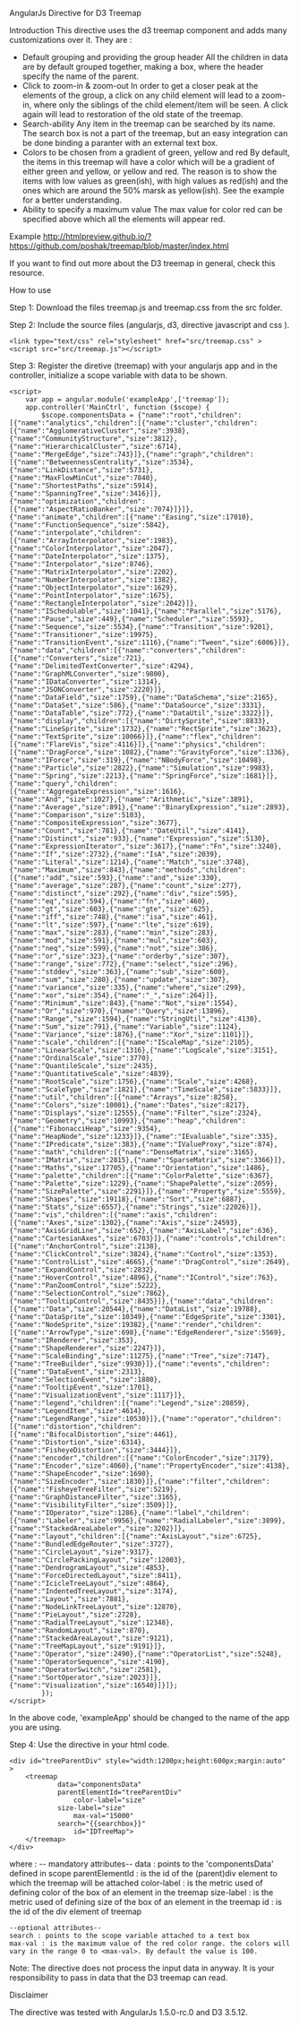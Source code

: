 
AngularJs Directive for D3 Treemap


Introduction
This directive uses the d3 treemap component and adds many customizations over it. They are :

- Default grouping and providing the group header 
	All the children in data are by default grouped together, making a box, where the header specify the name of the parent.
- Click to zoom-in & zoom-out
	In order to get a closer peak at the elements of the group, a click on any child element will lead to a zoom-in, where only the siblings of the child element/item will be seen. 
	A click again will lead to restoration of the old state of the treemap.
- Search-ability
	Any item in the treemap can be searched by its name. The search box is not a part of the treemap, but an easy integration can be done binding a paranter with an external text box.
- Colors to be chosen from a gradient of green, yellow and red
	By default, the items in this treemap will have a color which will be a gradient of either green and yellow, or yellow and red.
	The reason is to show the items with low values as green(ish), with high values as red(ish) and the ones which are around the 50% marsk as yellow(ish).
	See the example for a better understanding.
- Ability to specify a maximum value
	The max value for color red can be specified above which all the elements will appear red.
		

Example
http://htmlpreview.github.io/?https://github.com/poshak/treemap/blob/master/index.html

If you want to find out more about the D3 treemap in general, check this resource.

How to use

Step 1:
Download the files treemap.js and treemap.css from the src folder.

Step 2:
Include the source files (angularjs, d3, directive javascript and css ).

<script src="https://ajax.googleapis.com/ajax/libs/angularjs/1.5.0-rc.0/angular.min.js" charset="utf-8"></script
    <script src="https://cdnjs.cloudflare.com/ajax/libs/d3/3.5.12/d3.min.js" charset="utf-8"></script>
    <link type="text/css" rel="stylesheet" href="src/treemap.css" >
    <script src="src/treemap.js"></script>
    
Step 3:
Register the diretive (treemap) with your angularjs app and in the controller, initialize a scope variable with data to be shown.

    <script>
    	var app = angular.module('exampleApp',['treemap']);
    	app.controller('MainCtrl', function ($scope) {
    		$scope.componentsData = {"name":"root","children":[{"name":"analytics","children":[{"name":"cluster","children":[{"name":"AgglomerativeCluster","size":3938},{"name":"CommunityStructure","size":3812},{"name":"HierarchicalCluster","size":6714},{"name":"MergeEdge","size":743}]},{"name":"graph","children":[{"name":"BetweennessCentrality","size":3534},{"name":"LinkDistance","size":5731},{"name":"MaxFlowMinCut","size":7840},{"name":"ShortestPaths","size":5914},{"name":"SpanningTree","size":3416}]},{"name":"optimization","children":[{"name":"AspectRatioBanker","size":7074}]}]},{"name":"animate","children":[{"name":"Easing","size":17010},{"name":"FunctionSequence","size":5842},{"name":"interpolate","children":[{"name":"ArrayInterpolator","size":1983},{"name":"ColorInterpolator","size":2047},{"name":"DateInterpolator","size":1375},{"name":"Interpolator","size":8746},{"name":"MatrixInterpolator","size":2202},{"name":"NumberInterpolator","size":1382},{"name":"ObjectInterpolator","size":1629},{"name":"PointInterpolator","size":1675},{"name":"RectangleInterpolator","size":2042}]},{"name":"ISchedulable","size":1041},{"name":"Parallel","size":5176},{"name":"Pause","size":449},{"name":"Scheduler","size":5593},{"name":"Sequence","size":5534},{"name":"Transition","size":9201},{"name":"Transitioner","size":19975},{"name":"TransitionEvent","size":1116},{"name":"Tween","size":6006}]},{"name":"data","children":[{"name":"converters","children":[{"name":"Converters","size":721},{"name":"DelimitedTextConverter","size":4294},{"name":"GraphMLConverter","size":9800},{"name":"IDataConverter","size":1314},{"name":"JSONConverter","size":2220}]},{"name":"DataField","size":1759},{"name":"DataSchema","size":2165},{"name":"DataSet","size":586},{"name":"DataSource","size":3331},{"name":"DataTable","size":772},{"name":"DataUtil","size":3322}]},{"name":"display","children":[{"name":"DirtySprite","size":8833},{"name":"LineSprite","size":1732},{"name":"RectSprite","size":3623},{"name":"TextSprite","size":10066}]},{"name":"flex","children":[{"name":"FlareVis","size":4116}]},{"name":"physics","children":[{"name":"DragForce","size":1082},{"name":"GravityForce","size":1336},{"name":"IForce","size":319},{"name":"NBodyForce","size":10498},{"name":"Particle","size":2822},{"name":"Simulation","size":9983},{"name":"Spring","size":2213},{"name":"SpringForce","size":1681}]},{"name":"query","children":[{"name":"AggregateExpression","size":1616},{"name":"And","size":1027},{"name":"Arithmetic","size":3891},{"name":"Average","size":891},{"name":"BinaryExpression","size":2893},{"name":"Comparison","size":5103},{"name":"CompositeExpression","size":3677},{"name":"Count","size":781},{"name":"DateUtil","size":4141},{"name":"Distinct","size":933},{"name":"Expression","size":5130},{"name":"ExpressionIterator","size":3617},{"name":"Fn","size":3240},{"name":"If","size":2732},{"name":"IsA","size":2039},{"name":"Literal","size":1214},{"name":"Match","size":3748},{"name":"Maximum","size":843},{"name":"methods","children":[{"name":"add","size":593},{"name":"and","size":330},{"name":"average","size":287},{"name":"count","size":277},{"name":"distinct","size":292},{"name":"div","size":595},{"name":"eq","size":594},{"name":"fn","size":460},{"name":"gt","size":603},{"name":"gte","size":625},{"name":"iff","size":748},{"name":"isa","size":461},{"name":"lt","size":597},{"name":"lte","size":619},{"name":"max","size":283},{"name":"min","size":283},{"name":"mod","size":591},{"name":"mul","size":603},{"name":"neq","size":599},{"name":"not","size":386},{"name":"or","size":323},{"name":"orderby","size":307},{"name":"range","size":772},{"name":"select","size":296},{"name":"stddev","size":363},{"name":"sub","size":600},{"name":"sum","size":280},{"name":"update","size":307},{"name":"variance","size":335},{"name":"where","size":299},{"name":"xor","size":354},{"name":"_","size":264}]},{"name":"Minimum","size":843},{"name":"Not","size":1554},{"name":"Or","size":970},{"name":"Query","size":13896},{"name":"Range","size":1594},{"name":"StringUtil","size":4130},{"name":"Sum","size":791},{"name":"Variable","size":1124},{"name":"Variance","size":1876},{"name":"Xor","size":1101}]},{"name":"scale","children":[{"name":"IScaleMap","size":2105},{"name":"LinearScale","size":1316},{"name":"LogScale","size":3151},{"name":"OrdinalScale","size":3770},{"name":"QuantileScale","size":2435},{"name":"QuantitativeScale","size":4839},{"name":"RootScale","size":1756},{"name":"Scale","size":4268},{"name":"ScaleType","size":1821},{"name":"TimeScale","size":5833}]},{"name":"util","children":[{"name":"Arrays","size":8258},{"name":"Colors","size":10001},{"name":"Dates","size":8217},{"name":"Displays","size":12555},{"name":"Filter","size":2324},{"name":"Geometry","size":10993},{"name":"heap","children":[{"name":"FibonacciHeap","size":9354},{"name":"HeapNode","size":1233}]},{"name":"IEvaluable","size":335},{"name":"IPredicate","size":383},{"name":"IValueProxy","size":874},{"name":"math","children":[{"name":"DenseMatrix","size":3165},{"name":"IMatrix","size":2815},{"name":"SparseMatrix","size":3366}]},{"name":"Maths","size":17705},{"name":"Orientation","size":1486},{"name":"palette","children":[{"name":"ColorPalette","size":6367},{"name":"Palette","size":1229},{"name":"ShapePalette","size":2059},{"name":"SizePalette","size":2291}]},{"name":"Property","size":5559},{"name":"Shapes","size":19118},{"name":"Sort","size":6887},{"name":"Stats","size":6557},{"name":"Strings","size":22026}]},{"name":"vis","children":[{"name":"axis","children":[{"name":"Axes","size":1302},{"name":"Axis","size":24593},{"name":"AxisGridLine","size":652},{"name":"AxisLabel","size":636},{"name":"CartesianAxes","size":6703}]},{"name":"controls","children":[{"name":"AnchorControl","size":2138},{"name":"ClickControl","size":3824},{"name":"Control","size":1353},{"name":"ControlList","size":4665},{"name":"DragControl","size":2649},{"name":"ExpandControl","size":2832},{"name":"HoverControl","size":4896},{"name":"IControl","size":763},{"name":"PanZoomControl","size":5222},{"name":"SelectionControl","size":7862},{"name":"TooltipControl","size":8435}]},{"name":"data","children":[{"name":"Data","size":20544},{"name":"DataList","size":19788},{"name":"DataSprite","size":10349},{"name":"EdgeSprite","size":3301},{"name":"NodeSprite","size":19382},{"name":"render","children":[{"name":"ArrowType","size":698},{"name":"EdgeRenderer","size":5569},{"name":"IRenderer","size":353},{"name":"ShapeRenderer","size":2247}]},{"name":"ScaleBinding","size":11275},{"name":"Tree","size":7147},{"name":"TreeBuilder","size":9930}]},{"name":"events","children":[{"name":"DataEvent","size":2313},{"name":"SelectionEvent","size":1880},{"name":"TooltipEvent","size":1701},{"name":"VisualizationEvent","size":1117}]},{"name":"legend","children":[{"name":"Legend","size":20859},{"name":"LegendItem","size":4614},{"name":"LegendRange","size":10530}]},{"name":"operator","children":[{"name":"distortion","children":[{"name":"BifocalDistortion","size":4461},{"name":"Distortion","size":6314},{"name":"FisheyeDistortion","size":3444}]},{"name":"encoder","children":[{"name":"ColorEncoder","size":3179},{"name":"Encoder","size":4060},{"name":"PropertyEncoder","size":4138},{"name":"ShapeEncoder","size":1690},{"name":"SizeEncoder","size":1830}]},{"name":"filter","children":[{"name":"FisheyeTreeFilter","size":5219},{"name":"GraphDistanceFilter","size":3165},{"name":"VisibilityFilter","size":3509}]},{"name":"IOperator","size":1286},{"name":"label","children":[{"name":"Labeler","size":9956},{"name":"RadialLabeler","size":3899},{"name":"StackedAreaLabeler","size":3202}]},{"name":"layout","children":[{"name":"AxisLayout","size":6725},{"name":"BundledEdgeRouter","size":3727},{"name":"CircleLayout","size":9317},{"name":"CirclePackingLayout","size":12003},{"name":"DendrogramLayout","size":4853},{"name":"ForceDirectedLayout","size":8411},{"name":"IcicleTreeLayout","size":4864},{"name":"IndentedTreeLayout","size":3174},{"name":"Layout","size":7881},{"name":"NodeLinkTreeLayout","size":12870},{"name":"PieLayout","size":2728},{"name":"RadialTreeLayout","size":12348},{"name":"RandomLayout","size":870},{"name":"StackedAreaLayout","size":9121},{"name":"TreeMapLayout","size":9191}]},{"name":"Operator","size":2490},{"name":"OperatorList","size":5248},{"name":"OperatorSequence","size":4190},{"name":"OperatorSwitch","size":2581},{"name":"SortOperator","size":2023}]},{"name":"Visualization","size":16540}]}]};
    		});
    </script>

In the above code, 'exampleApp' should be changed to the name of the app you are using.

Step 4:
Use the <treemap> directive in your html code. 

    <div id="treeParentDiv" style="width:1200px;height:600px;margin:auto" >
        <treemap
                data="componentsData"
                parentElementId="treeParentDiv"
    				color-label="size"
                size-label="size"
    				max-val="15000"
                search="{{searchbox}}"
    				id="IDTreeMap">
        </treemap>
    </div>
    
where :
    -- mandatory attributes--
    data : points to the 'componentsData' defined in scope
    parentElementId : is the id of the (parent)div element to which the treemap will be attached 
    color-label : is the metric used of defining color of the box of an element in the treemap
    size-label : is the metric used of defining size of the box of an element in the treemap 
    id : is the id of the div element of treemap
    
    --optional attributes--
    search : points to the scope variable attached to a text box 
    max-val : is the maximum value of the red color range. the colors will vary in the range 0 to <max-val>. By default the value is 100.
    
Note: The directive does not process the input data in anyway. It is your responsibility to pass in data that the D3 treemap can read.

Disclaimer

The directive was tested with AngularJs 1.5.0-rc.0 and D3 3.5.12.
		

	
 
